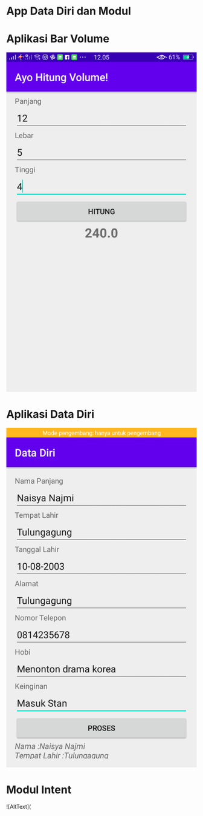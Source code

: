 # App Data Diri dan Modul
# Aplikasi Bar Volume
![AltText](https://github.com/najmi10/App-data-diri/blob/master/Screenshot_2020-07-27-12-05-34-26.png)
# Aplikasi Data Diri
![AltText](https://github.com/najmi10/App-data-diri/blob/master/Screenshot_2020-07-27-12-08-03-50.png)

# Modul Intent
![AltText](
